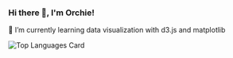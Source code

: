 ### Hi there 👋, I'm Orchie!

🌱 I’m currently learning data visualization with d3.js and matplotlib

![Top Languages Card](https://github-readme-stats.vercel.app/api/top-langs/?username=orsolyalukacs&layout=compact)

